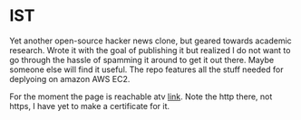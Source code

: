 # IST

Yet another open-source hacker news clone, but geared towards academic research.
Wrote it with the goal of publishing it but realized I do not want to go through the hassle of spamming it around to get it out there. Maybe someone else will find it useful.
The repo features all the stuff needed for deplyoing on amazon AWS EC2.

For the moment the page is reachable atv [link](http://ec2-16-171-47-81.eu-north-1.compute.amazonaws.com/). Note the http there, not https, I have yet to make a certificate for it.